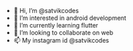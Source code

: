 - 👋 Hi, I’m @satvikcodes
- 👀 I’m interested in android development
- 🌱 I’m currently learning flutter
- 💞️ I’m looking to collaborate on web
- 📫 My instagram id @satvikcodes

<!---
satvikcodes/satvikcodes is a ✨ special ✨ repository because its `README.md` (this file) appears on your GitHub profile.
You can click the Preview link to take a look at your changes.
--->
